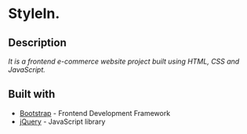 # StyleIn.

## Description
*It is a frontend e-commerce website project built using HTML, CSS and JavaScript.*
 

## Built with

- [Bootstrap](https://getbootstrap.com/) - Frontend Development Framework
- [jQuery](https://jquery.com/) - JavaScript library
